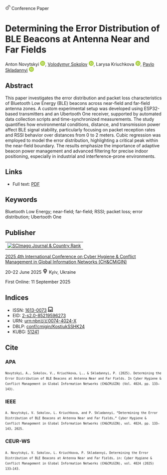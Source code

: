 <img src="/icons/unlock.svg" width="16" height="16"> Conference Paper

# Determining the Error Distribution of BLE Beacons at Antenna Near and Far Fields

Anton Novytskyi <a href="https://orcid.org/0009-0009-7766-1441" target="_blank"><img src="/icons/orcid.svg" width="16" height="16"></a>,
<a href="https://volodymyr-sokolov.github.io/">Volodymyr Sokolov</a> <a href="https://orcid.org/0000-0002-9349-7946" target="_blank"><img src="/icons/orcid.svg" width="16" height="16"></a>,
Larysa Kriuchkova <a href="https://orcid.org/0000-0002-8509-6659" target="_blank"><img src="/icons/orcid.svg" width="16" height="16"></a>,
<a href="/">Pavlo Skladannyi</a> <a href="https://orcid.org/0000-0002-7775-6039" target="_blank"><img src="/icons/orcid.svg" width="16" height="16"></a>

## Abstract

This paper investigates the error distribution and packet loss characteristics of Bluetooth Low Energy (BLE) beacons across near-field and far-field antenna zones. A custom experimental setup was developed using ESP32-based transmitters and an Ubertooth One receiver, supported by automated data collection scripts and time-synchronized measurements. The study quantifies how environmental conditions, distance, and transmission power affect BLE signal stability, particularly focusing on packet reception rates and RSSI behavior over distances from 0 to 2 meters. Cubic regression was employed to model the error distribution, highlighting a critical peak within the near-field boundary. The results emphasize the importance of adaptive beacon power management and advanced filtering for precise indoor positioning, especially in industrial and interference-prone environments.

## Links

* Full text: [PDF](https://ceur-ws.org/Vol-4024/paper11.pdf)

## Keywords

Bluetooth Low Energy; near-field; far-field; RSSI; packet loss; error distribution; Ubertooth One

## Publisher

<table>
<tr>
<td>
<a href="https://www.scimagojr.com/journalsearch.php?q=21100218356&amp;tip=sid&amp;exact=no" title="SCImago Journal &amp; Country Rank"><img border="0" src="https://www.scimagojr.com/journal_img.php?id=21100218356" alt="SCImago Journal &amp; Country Rank"  /></a>
</td>
</tr>
</table>

[2025 4th International Conference on Cyber Hygiene & Conflict Management in Global Information Networks (CH&CMiGIN)](https://ceur-ws.org/Vol-4024/)

20–22 June 2025 <img src="/icons/location-pin.svg" width="16" height="16"> Kyiv, Ukraine

First Online: 11 September 2025

## Indices

* ISSN: [1613-0073](https://portal.issn.org/resource/ISSN/1613-0073) <img src="/icons/online.svg" width="16" height="16">
* EID: [2-s2.0-85219596273](http://www.scopus.com/record/display.url?origin=inward&eid=2-s2.0-85219596273)
* URN: [urn:nbn:de:0074-4024-X](https://nbn-resolving.org/xml/urn:nbn:de:0074-4024-X)
* DBLP: [conf/cmigin/KostiukSSHK24](https://dblp.org/rec/conf/cmigin/KostiukSSHK24)
* KUBG: [51241](http://elibrary.kubg.edu.ua/id/eprint/51241/)

## Cite

### APA

<small>`Novytskyi, A., Sokolov, V., Kriuchkova, L., & Skladannyi, P. (2025). Determining the Error Distribution of BLE Beacons at Antenna Near and Far Fields. In Cyber Hygiene & Conflict Management in Global Information Networks (CH&CMiGIN) (Vol. 4024, pp. 133–143).`</small>

### IEEE

<small>`A. Novytskyi, V. Sokolov, L. Kriuchkova, and P. Skladannyi, “Determining the Error Distribution of BLE Beacons at Antenna Near and Far Fields,” Cyber Hygiene & Conflict Management in Global Information Networks (CH&CMiGIN), vol. 4024, pp. 133–143, 2025.`</small>

### CEUR-WS

<small>`A. Novytskyi, V. Sokolov, L. Kriuchkova, P. Skladannyi, Determining the Error Distribution of BLE Beacons at Antenna Near and Far Fields, in: Cyber Hygiene & Conflict Management in Global Information Networks (CH&CMiGIN), vol. 4024 (2025) 133–143.`</small>